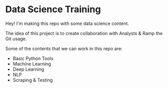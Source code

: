 # Data Science Training

Hey! I'm making this repo with some data science content.

The idea of this project is to create collaboration with Analysts & Ramp the Git usage.

Some of the contents that we can work in this repo are:

- Basic Python Tools
- Machine Learning
- Deep Learning
- NLP
- Scraping & Testing
